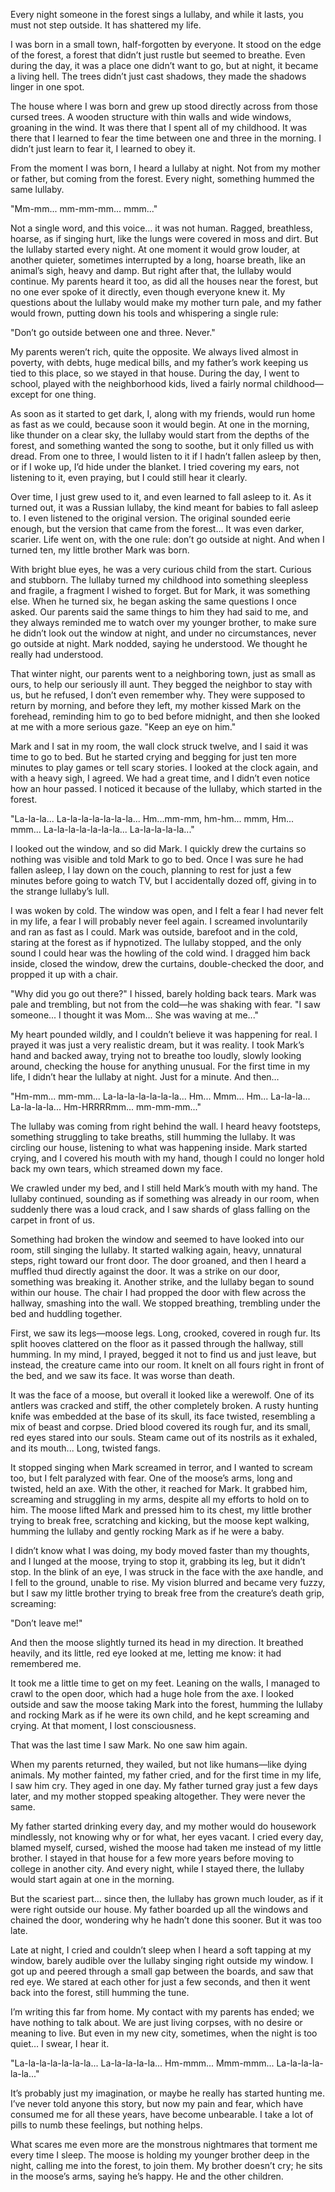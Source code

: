 Every night someone in the forest sings a lullaby, and while it lasts, you must not step outside. It has shattered my life.

I was born in a small town, half-forgotten by everyone. It stood on the edge of the forest, a forest that didn’t just rustle but seemed to breathe. Even during the day, it was a place one didn’t want to go, but at night, it became a living hell. The trees didn’t just cast shadows, they made the shadows linger in one spot. 

The house where I was born and grew up stood directly across from those cursed trees. A wooden structure with thin walls and wide windows, groaning in the wind. It was there that I spent all of my childhood. It was there that I learned to fear the time between one and three in the morning. I didn’t just learn to fear it, I learned to obey it.

From the moment I was born, I heard a lullaby at night. Not from my mother or father, but coming from the forest. Every night, something hummed the same lullaby.

"Mm-mm... mm-mm-mm... mmm..."

Not a single word, and this voice… it was not human. Ragged, breathless, hoarse, as if singing hurt, like the lungs were covered in moss and dirt. But the lullaby started every night. At one moment it would grow louder, at another quieter, sometimes interrupted by a long, hoarse breath, like an animal’s sigh, heavy and damp. But right after that, the lullaby would continue. My parents heard it too, as did all the houses near the forest, but no one ever spoke of it directly, even though everyone knew it. My questions about the lullaby would make my mother turn pale, and my father would frown, putting down his tools and whispering a single rule:

"Don’t go outside between one and three. Never."

My parents weren’t rich, quite the opposite. We always lived almost in poverty, with debts, huge medical bills, and my father’s work keeping us tied to this place, so we stayed in that house. During the day, I went to school, played with the neighborhood kids, lived a fairly normal childhood—except for one thing. 

As soon as it started to get dark, I, along with my friends, would run home as fast as we could, because soon it would begin. At one in the morning, like thunder on a clear sky, the lullaby would start from the depths of the forest, and something wanted the song to soothe, but it only filled us with dread. From one to three, I would listen to it if I hadn’t fallen asleep by then, or if I woke up, I’d hide under the blanket. I tried covering my ears, not listening to it, even praying, but I could still hear it clearly.

Over time, I just grew used to it, and even learned to fall asleep to it. As it turned out, it was a Russian lullaby, the kind meant for babies to fall asleep to. I even listened to the original version. The original sounded eerie enough, but the version that came from the forest... It was even darker, scarier. Life went on, with the one rule: don’t go outside at night. And when I turned ten, my little brother Mark was born.

With bright blue eyes, he was a very curious child from the start. Curious and stubborn. The lullaby turned my childhood into something sleepless and fragile, a fragment I wished to forget. But for Mark, it was something else. When he turned six, he began asking the same questions I once asked. Our parents said the same things to him they had said to me, and they always reminded me to watch over my younger brother, to make sure he didn’t look out the window at night, and under no circumstances, never go outside at night. Mark nodded, saying he understood. We thought he really had understood.

That winter night, our parents went to a neighboring town, just as small as ours, to help our seriously ill aunt. They begged the neighbor to stay with us, but he refused, I don’t even remember why. They were supposed to return by morning, and before they left, my mother kissed Mark on the forehead, reminding him to go to bed before midnight, and then she looked at me with a more serious gaze. "Keep an eye on him."

Mark and I sat in my room, the wall clock struck twelve, and I said it was time to go to bed. But he started crying and begging for just ten more minutes to play games or tell scary stories. I looked at the clock again, and with a heavy sigh, I agreed. We had a great time, and I didn’t even notice how an hour passed. I noticed it because of the lullaby, which started in the forest.

"La-la-la... La-la-la-la-la-la-la... Hm...mm-mm, hm-hm... mmm, Hm... mmm... La-la-la-la-la-la-la... La-la-la-la-la..."

I looked out the window, and so did Mark. I quickly drew the curtains so nothing was visible and told Mark to go to bed. Once I was sure he had fallen asleep, I lay down on the couch, planning to rest for just a few minutes before going to watch TV, but I accidentally dozed off, giving in to the strange lullaby’s lull.

I was woken by cold. The window was open, and I felt a fear I had never felt in my life, a fear I will probably never feel again. I screamed involuntarily and ran as fast as I could. Mark was outside, barefoot and in the cold, staring at the forest as if hypnotized. The lullaby stopped, and the only sound I could hear was the howling of the cold wind. I dragged him back inside, closed the window, drew the curtains, double-checked the door, and propped it up with a chair.
 
"Why did you go out there?" I hissed, barely holding back tears.
Mark was pale and trembling, but not from the cold—he was shaking with fear. 
"I saw someone... I thought it was Mom... She was waving at me..."

My heart pounded wildly, and I couldn’t believe it was happening for real. I prayed it was just a very realistic dream, but it was reality. I took Mark’s hand and backed away, trying not to breathe too loudly, slowly looking around, checking the house for anything unusual. For the first time in my life, I didn’t hear the lullaby at night. Just for a minute. And then…

"Hm-mm... mm-mm... La-la-la-la-la-la-la... Hm... Mmm... Hm... La-la-la... La-la-la-la... Hm-HRRRRmm... mm-mm-mm..."

The lullaby was coming from right behind the wall. I heard heavy footsteps, something struggling to take breaths, still humming the lullaby. It was circling our house, listening to what was happening inside. Mark started crying, and I covered his mouth with my hand, though I could no longer hold back my own tears, which streamed down my face. 

We crawled under my bed, and I still held Mark’s mouth with my hand. The lullaby continued, sounding as if something was already in our room, when suddenly there was a loud crack, and I saw shards of glass falling on the carpet in front of us.

 Something had broken the window and seemed to have looked into our room, still singing the lullaby. It started walking again, heavy, unnatural steps, right toward our front door. The door groaned, and then I heard a muffled thud directly against the door. It was a strike on our door, something was breaking it. Another strike, and the lullaby began to sound within our house. The chair I had propped the door with flew across the hallway, smashing into the wall. We stopped breathing, trembling under the bed and huddling together.

First, we saw its legs—moose legs. Long, crooked, covered in rough fur. Its split hooves clattered on the floor as it passed through the hallway, still humming. In my mind, I prayed, begged it not to find us and just leave, but instead, the creature came into our room. It knelt on all fours right in front of the bed, and we saw its face. It was worse than death.

 It was the face of a moose, but overall it looked like a werewolf. One of its antlers was cracked and stiff, the other completely broken. A rusty hunting knife was embedded at the base of its skull, its face twisted, resembling a mix of beast and corpse. Dried blood covered its rough fur, and its small, red eyes stared into our souls. Steam came out of its nostrils as it exhaled, and its mouth... Long, twisted fangs. 

It stopped singing when Mark screamed in terror, and I wanted to scream too, but I felt paralyzed with fear. One of the moose’s arms, long and twisted, held an axe. With the other, it reached for Mark. It grabbed him, screaming and struggling in my arms, despite all my efforts to hold on to him. The moose lifted Mark and pressed him to its chest, my little brother trying to break free, scratching and kicking, but the moose kept walking, humming the lullaby and gently rocking Mark as if he were a baby.

I didn’t know what I was doing, my body moved faster than my thoughts, and I lunged at the moose, trying to stop it, grabbing its leg, but it didn’t stop. In the blink of an eye, I was struck in the face with the axe handle, and I fell to the ground, unable to rise. My vision blurred and became very fuzzy, but I saw my little brother trying to break free from the creature’s death grip, screaming:

"Don’t leave me!"

And then the moose slightly turned its head in my direction. It breathed heavily, and its little, red eye looked at me, letting me know: it had remembered me.

It took me a little time to get on my feet. Leaning on the walls, I managed to crawl to the open door, which had a huge hole from the axe. I looked outside and saw the moose taking Mark into the forest, humming the lullaby and rocking Mark as if he were its own child, and he kept screaming and crying. At that moment, I lost consciousness.

That was the last time I saw Mark. No one saw him again.

When my parents returned, they wailed, but not like humans—like dying animals. My mother fainted, my father cried, and for the first time in my life, I saw him cry. They aged in one day. My father turned gray just a few days later, and my mother stopped speaking altogether. They were never the same.

My father started drinking every day, and my mother would do housework mindlessly, not knowing why or for what, her eyes vacant. I cried every day, blamed myself, cursed, wished the moose had taken me instead of my little brother. I stayed in that house for a few more years before moving to college in another city. And every night, while I stayed there, the lullaby would start again at one in the morning.

But the scariest part… since then, the lullaby has grown much louder, as if it were right outside our house. My father boarded up all the windows and chained the door, wondering why he hadn’t done this sooner. But it was too late.

Late at night, I cried and couldn’t sleep when I heard a soft tapping at my window, barely audible over the lullaby singing right outside my window. I got up and peered through a small gap between the boards, and saw that red eye. We stared at each other for just a few seconds, and then it went back into the forest, still humming the tune.

I’m writing this far from home. My contact with my parents has ended; we have nothing to talk about. We are just living corpses, with no desire or meaning to live. But even in my new city, sometimes, when the night is too quiet… I swear, I hear it.

"La-la-la-la-la-la-la... La-la-la-la-la... Hm-mmm... Mmm-mmm... La-la-la-la-la-la..."

It’s probably just my imagination, or maybe he really has started hunting me. I’ve never told anyone this story, but now my pain and fear, which have consumed me for all these years, have become unbearable. I take a lot of pills to numb these feelings, but nothing helps. 

What scares me even more are the monstrous nightmares that torment me every time I sleep. The moose is holding my younger brother deep in the night, calling me into the forest, to join them. My brother doesn’t cry; he sits in the moose’s arms, saying he’s happy. He and the other children.